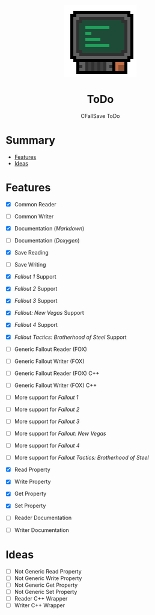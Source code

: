 <div align="center">

![ToDo Logo 192x192](./assets/todo/todo_logo_192x192.gif)

# ToDo

CFallSave ToDo

</div>



# Summary

* [Features](#features)
* [Ideas](#ideas)



# Features

- [x] Common Reader
- [ ] Common Writer
- [x] Documentation (*Markdown*)
- [ ] Documentation (*Doxygen*)
- [x] Save Reading
- [ ] Save Writing
- [x] *Fallout 1* Support
- [x] *Fallout 2* Support
- [x] *Fallout 3* Support
- [x] *Fallout: New Vegas* Support
- [x] *Fallout 4* Support
- [x] *Fallout Tactics: Brotherhood of Steel* Support
- [ ] Generic Fallout Reader (FOX)
- [ ] Generic Fallout Writer (FOX)
- [ ] Generic Fallout Reader (FOX) C++
- [ ] Generic Fallout Writer (FOX) C++
- [ ] More support for *Fallout 1*
- [ ] More support for *Fallout 2*
- [ ] More support for *Fallout 3*
- [ ] More support for *Fallout: New Vegas*
- [ ] More support for *Fallout 4*
- [ ] More support for *Fallout Tactics: Brotherhood of Steel*
- [x] Read Property
- [x] Write Property
- [x] Get Property
- [x] Set Property
- [ ] Reader Documentation
- [ ] Writer Documentation



# Ideas

- [ ] Not Generic Read Property
- [ ] Not Generic Write Property
- [ ] Not Generic Get Property
- [ ] Not Generic Set Property
- [ ] Reader C++ Wrapper
- [ ] Writer C++ Wrapper
